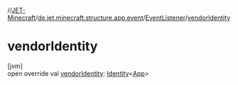 //[JET-Minecraft](../../../index.md)/[de.jet.minecraft.structure.app.event](../index.md)/[EventListener](index.md)/[vendorIdentity](vendor-identity.md)

# vendorIdentity

[jvm]\
open override val [vendorIdentity](vendor-identity.md): [Identity](../../../../JET-Native/-j-e-t--native/de.jet.library.tool.smart.identification/-identity/index.md)&lt;[App](../../de.jet.minecraft.structure.app/-app/index.md)&gt;
